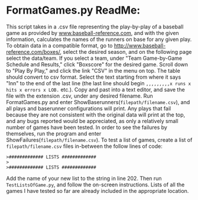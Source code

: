 # FormatGames.py ReadMe:

This script takes in a .csv file representing the play-by-play of a baseball game as provided by www.baseball-reference.com, and with the given information, calculates the names of the runners on base for any given play. To obtain data in a compatible format, go to http://www.baseball-reference.com/boxes/, select the desired season, and on the following page select the data/team. If you select a team, under "Team Game-by-Game Schedule and Results," click "Boxscore" for the desired game. Scroll down to "Play By Play," and click the link "CSV" in the menu on top. The table should convert to csv format. Select the text starting from where it says "Inn" to the end of the last line (the last line should begin `,,,,,,,,,x runs x hits x errors x LOB.` etc.). Copy and past into a text editor, and save the file with the extension .csv, under any desired filename. Run FormatGames.py
and enter ShowBaserunners(`filepath/filename.csv`), and all plays and baserunner configurations will print. Any plays that fail because they are not consistent with the original data will print at the top, and any bugs reported would be appreciated, as only a relatively small number of games have been tested. In order to see the failures by themselves, run the program and enter ShowFailures(`filepath/filename.csv`). To test a list of games, create a list of `filepath/filename.csv` files in-between the follow lines of code:

    >############# LISTS #############
    >
    >############# LISTS #############

Add the name of your new list to the string in line 202. Then run `TestListsOfGame.py`, and follow the on-screen instructions. Lists of all the games I have tested so far are already included in the appropriate location.
